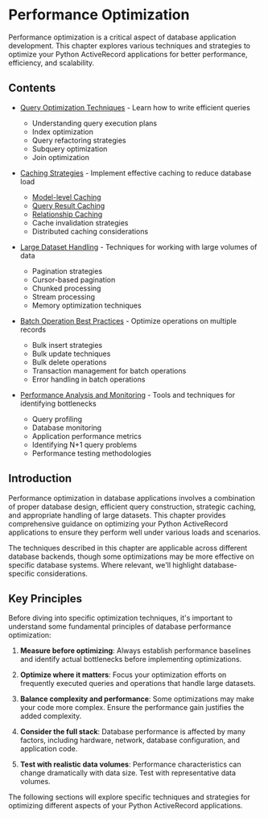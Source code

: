 # Performance Optimization

Performance optimization is a critical aspect of database application development. This chapter explores various techniques and strategies to optimize your Python ActiveRecord applications for better performance, efficiency, and scalability.

## Contents

- [Query Optimization Techniques](query_optimization_techniques.md) - Learn how to write efficient queries
  - Understanding query execution plans
  - Index optimization
  - Query refactoring strategies
  - Subquery optimization
  - Join optimization

- [Caching Strategies](caching_strategies.md) - Implement effective caching to reduce database load
  - [Model-level Caching](caching_strategies/model_level_caching.md)
  - [Query Result Caching](caching_strategies/query_result_caching.md)
  - [Relationship Caching](caching_strategies/relationship_caching.md)
  - Cache invalidation strategies
  - Distributed caching considerations

- [Large Dataset Handling](large_dataset_handling.md) - Techniques for working with large volumes of data
  - Pagination strategies
  - Cursor-based pagination
  - Chunked processing
  - Stream processing
  - Memory optimization techniques

- [Batch Operation Best Practices](batch_operation_best_practices.md) - Optimize operations on multiple records
  - Bulk insert strategies
  - Bulk update techniques
  - Bulk delete operations
  - Transaction management for batch operations
  - Error handling in batch operations

- [Performance Analysis and Monitoring](performance_analysis_and_monitoring.md) - Tools and techniques for identifying bottlenecks
  - Query profiling
  - Database monitoring
  - Application performance metrics
  - Identifying N+1 query problems
  - Performance testing methodologies

## Introduction

Performance optimization in database applications involves a combination of proper database design, efficient query construction, strategic caching, and appropriate handling of large datasets. This chapter provides comprehensive guidance on optimizing your Python ActiveRecord applications to ensure they perform well under various loads and scenarios.

The techniques described in this chapter are applicable across different database backends, though some optimizations may be more effective on specific database systems. Where relevant, we'll highlight database-specific considerations.

## Key Principles

Before diving into specific optimization techniques, it's important to understand some fundamental principles of database performance optimization:

1. **Measure before optimizing**: Always establish performance baselines and identify actual bottlenecks before implementing optimizations.

2. **Optimize where it matters**: Focus your optimization efforts on frequently executed queries and operations that handle large datasets.

3. **Balance complexity and performance**: Some optimizations may make your code more complex. Ensure the performance gain justifies the added complexity.

4. **Consider the full stack**: Database performance is affected by many factors, including hardware, network, database configuration, and application code.

5. **Test with realistic data volumes**: Performance characteristics can change dramatically with data size. Test with representative data volumes.

The following sections will explore specific techniques and strategies for optimizing different aspects of your Python ActiveRecord applications.
